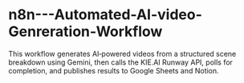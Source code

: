 # n8n---Automated-AI-video-Genreration-Workflow
This workflow generates AI‑powered videos from a structured scene breakdown using Gemini, then calls the KIE.AI Runway API, polls for completion, and publishes results to Google Sheets and Notion.
